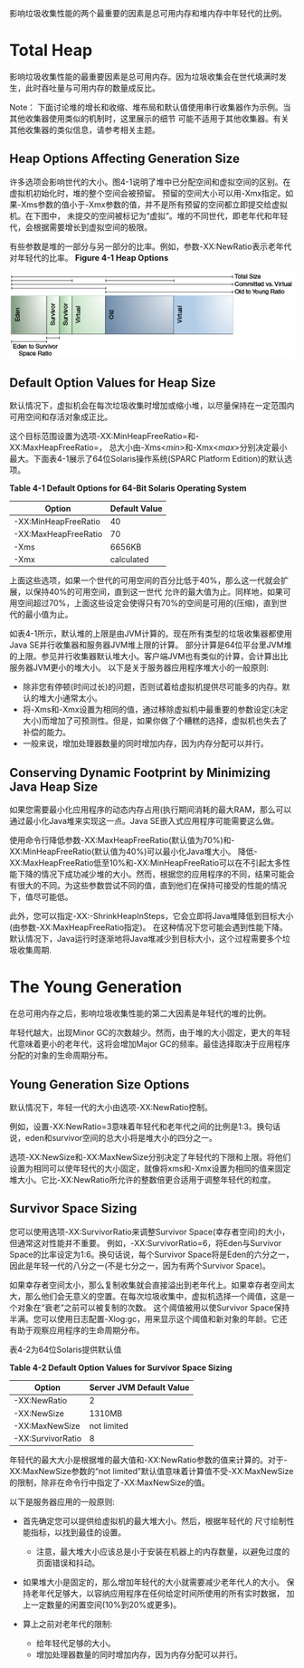 影响垃圾收集性能的两个最重要的因素是总可用内存和堆内存中年轻代的比例。

Total Heap
=

影响垃圾收集性能的最重要因素是总可用内存。因为垃圾收集会在世代填满时发生，此时吞吐量与可用内存的数量成反比。

Note：
下面讨论堆的增长和收缩、堆布局和默认值使用串行收集器作为示例。当其他收集器使用类似的机制时，这里展示的细节
可能不适用于其他收集器。有关其他收集器的类似信息，请参考相关主题。

Heap Options Affecting Generation Size
-
许多选项会影响世代的大小。图4-1说明了堆中已分配空间和虚拟空间的区别。在虚拟机初始化时，堆的整个空间会被预留。
预留的空间大小可以用-Xmx指定。如果-Xms参数的值小于-Xmx参数的值，并不是所有预留的空间都立即提交给虚拟机。在下图中，
未提交的空间被标记为“虚拟”。堆的不同世代，即老年代和年轻代，会根据需要增长到虚拟空间的极限。

有些参数是堆的一部分与另一部分的比率。例如，参数-XX:NewRatio表示老年代对年轻代的比率。
**Figure 4-1 Heap Options**

![Figure 4-1 Heap Options](https://github.com/Distagon50/Garbage-Collection-Tuning-Guide/blob/master/Images/jsgct_dt_006_prm_gn_sz_new.png)

Default Option Values for Heap Size
-
默认情况下，虚拟机会在每次垃圾收集时增加或缩小堆，以尽量保持在一定范围内可用空间和存活对象成正比。

这个目标范围设置为选项-XX:MinHeapFreeRatio=<min>和-XX:MaxHeapFreeRatio=<max>，
总大小由-Xms<*min*>和-Xmx<*max*>分别决定最小最大。下面表4-1展示了64位Solaris操作系统(SPARC Platform Edition)的默认选项。

**Table 4-1 Default Options for 64-Bit Solaris Operating System**
  
Option        | Default Value
------------- | -------------
-XX:MinHeapFreeRatio  | 40
-XX:MaxHeapFreeRatio  | 70
-Xms  | 6656KB
-Xmx  | calculated

上面这些选项，如果一个世代的可用空间的百分比低于40%，那么这一代就会扩展，以保持40%的可用空间，直到这一世代
允许的最大值为止。同样地，如果可用空间超过70%，上面这些设定会使得只有70%的空间是可用的(压缩)，直到世代的最小值为止。

如表4-1所示，默认堆的上限是由JVM计算的。现在所有类型的垃圾收集器都使用Java SE并行收集器和服务器JVM堆上限的计算。
部分计算是64位平台里JVM堆的上限。参见并行收集器默认堆大小。客户端JVM也有类似的计算，会计算出比服务器JVM更小的堆大小。
以下是关于服务器应用程序堆大小的一般原则:
  * 除非您有停顿(时间过长)的问题，否则试着给虚拟机提供尽可能多的内存。默认的堆大小通常太小。
  * 将-Xms和-Xmx设置为相同的值，通过移除虚拟机中最重要的参数设定(决定大小)而增加了可预测性。但是，如果你做了个糟糕的选择，虚拟机也失去了补偿的能力。
  * 一般来说，增加处理器数量的同时增加内存，因为内存分配可以并行。

Conserving Dynamic Footprint by Minimizing Java Heap Size
-
如果您需要最小化应用程序的动态内存占用(执行期间消耗的最大RAM，那么可以通过最小化Java堆来实现这一点。Java SE嵌入式应用程序可能需要这么做。

使用命令行降低参数-XX:MaxHeapFreeRatio(默认值为70%)和-XX:MinHeapFreeRatio(默认值为40%)可以最小化Java堆大小。
降低-XX:MaxHeapFreeRatio低至10%和-XX:MinHeapFreeRatio可以在不引起太多性能下降的情况下成功减少堆的大小。然而，根据您的应用程序的不同，结果可能会有很大的不同。为这些参数尝试不同的值，直到他们在保持可接受的性能的情况下，值尽可能低。

此外，您可以指定-XX:-ShrinkHeapInSteps，它会立即将Java堆降低到目标大小(由参数-XX:MaxHeapFreeRatio指定)。
在这种情况下您可能会遇到性能下降。默认情况下，Java运行时逐渐地将Java堆减少到目标大小，这个过程需要多个垃圾收集周期.

The Young Generation
=
在总可用内存之后，影响垃圾收集性能的第二大因素是年轻代的堆的比例。

年轻代越大，出现Minor GC的次数越少。然而，由于堆的大小固定，更大的年轻代意味着更小的老年代，这将会增加Major GC的频率。最佳选择取决于应用程序分配的对象的生命周期分布。

Young Generation Size Options
-
默认情况下，年轻一代的大小由选项-XX:NewRatio控制。

例如，设置-XX:NewRatio=3意味着年轻代和老年代之间的比例是1:3。换句话说，eden和survivor空间的总大小将是堆大小的四分之一。

选项-XX:NewSize和-XX:MaxNewSize分别决定了年轻代的下限和上限。将他们设置为相同可以使年轻代的大小固定，就像将xms和-Xmx设置为相同的值来固定堆大小。它比-XX:NewRatio所允许的整数倍更合适用于调整年轻代的粒度。

Survivor Space Sizing
-
您可以使用选项-XX:SurvivorRatio来调整Survivor Space(幸存者空间)的大小，但通常这对性能并不重要。
例如，-XX:SurvivorRatio=6，将Eden与Survivor Space的比率设定为1:6。换句话说，每个Survivor Space将是Eden的六分之一，因此是年轻一代的八分之一(不是七分之一，因为有两个Survivor Space)。

如果幸存者空间太小，那么复制收集就会直接溢出到老年代上。如果幸存者空间太大，那么他们会无意义的空置。在每次垃圾收集中，虚拟机选择一个阈值，这是一个对象在“衰老”之前可以被复制的次数。
这个阈值被用以使Survivor Space保持半满。您可以使用日志配置-Xlog:gc，用来显示这个阈值和新对象的年龄。它还有助于观察应用程序的生命周期分布。

表4-2为64位Solaris提供默认值

**Table 4-2 Default Option Values for Survivor Space Sizing**

Option        | Server JVM Default Value
------------- | -------------
-XX:NewRatio  | 2
-XX:NewSize  | 1310MB
-XX:MaxNewSize  | not limited
-XX:SurvivorRatio  | 8

年轻代的最大大小是根据堆的最大值和-XX:NewRatio参数的值来计算的。对于-XX:MaxNewSize参数的“not limited”默认值意味着计算值不受-XX:MaxNewSize的限制，除非在命令行中指定了-XX:MaxNewSize的值。

以下是服务器应用的一般原则:

  + 首先确定您可以提供给虚拟机的最大堆大小。然后，根据年轻代的
	尺寸绘制性能指标，以找到最佳的设置。
    * 注意，最大堆大小应该总是小于安装在机器上的内存数量，以避免过度的页面错误和抖动。
    
  + 如果堆大小是固定的，那么增加年轻代的大小就需要减少老年代人的大小。
	保持老年代足够大，以容纳应用程序在任何给定时间所使用的所有实时数据，
	加上一定数量的闲置空间(10%到20%或更多)。
  
  + 算上之前对老年代的限制:
    * 给年轻代足够的大小。
    * 增加处理器数量的同时增加内存，因为内存分配可以并行。


